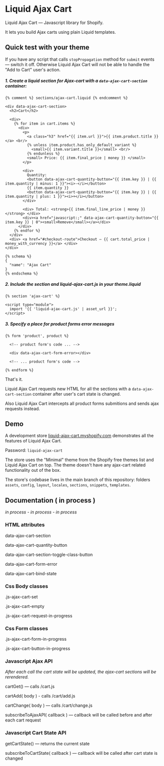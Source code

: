 # Liquid Ajax Cart
Liquid Ajax Cart — Javascript library for Shopify.

It lets you build Ajax carts using plain Liquid templates.

## Quick test with your theme

If you have any script that calls `stopPropagation` method for `submit` events — switch it off. Otherwise Liquid Ajax Cart will not be able to handle the "Add to Cart" user's action.

##### 1. Create a liquid section for Ajax-cart with a `data-ajax-cart-section` container:

```liquid
{% comment %} sections/ajax-cart.liquid {% endcomment %}

<div data-ajax-cart-section>
  <h2>Cart</h2>
  
  <div>
    {% for item in cart.items %}
      <div>
      	<p>
      	  <a class="h3" href="{{ item.url }}">{{ item.product.title }}</a> <br/>
          {% unless item.product.has_only_default_variant %}
            <small>{{ item.variant.title }}</small> <br/>
          {% endunless %}
          <small> Price: {{ item.final_price | money }} </small>
        </p>

        <div>
          Quantity: 
          <button data-ajax-cart-quantity-button="{{ item.key }} | {{ item.quantity | minus: 1 }}"><i>-</i></button>
          {{ item.quantity }}
          <button data-ajax-cart-quantity-button="{{ item.key }} | {{ item.quantity | plus: 1 }}"><i>+</i></button>
        </div>

        <div> Total: <strong>{{ item.final_line_price | money }}</strong> </div>
        <div><a href="javascript:;" data-ajax-cart-quantity-button="{{ item.key }} | 0"><small>Remove</small></a></div>
      </div>
    {% endfor %}
  </div>
  <div> <a href="#checkout-route">Checkout — {{ cart.total_price | money_with_currency }}</a> </div>
</div>

{% schema %}
{
  "name": "Ajax Cart"
}
{% endschema %}
```

##### 2. Include the section and liquid-ajax-cart.js in your theme.liquid 
```liquid
{% section 'ajax-cart' %}

<script type="module">
  import '{{ 'liquid-ajax-cart.js' | asset_url }}';
</script>
```
 
##### 3. Specify a place for product forms error messages
```liquid
{% form 'product', product %}
  
  <!-- product form's code ... -->
  
  <div data-ajax-cart-form-error></div>
  
  <!-- ... product form's code -->
  
{% endform %}
```

That's it. 

Liquid Ajax Cart requests new HTML for all the sections with a `data-ajax-cart-section` container after user's cart state is changed. 

Also Liquid Ajax Cart intercepts all product forms submitions and sends ajax requests instead.

## Demo
A development store [liquid-ajax-cart.myshopify.com](https://liquid-ajax-cart.myshopify.com/) demonstrates all the features of Liquid Ajax Cart.

Password: `liquid-ajax-cart`

The store uses the "Minimal" theme from the Shopify free themes list and Liquid Ajax Cart on top. The theme doesn't have any ajax-cart related functionality out of the box.

The store's codebase lives in the main branch of this repository: folders `assets`, `config`, `layout`, `locales`, `sections`, `snippets`, `templates`.

## Documentation ( in process )

*in process - in process - in process*

### HTML attributes

data-ajax-cart-section

data-ajax-cart-quantity-button

data-ajax-cart-section-toggle-class-button

data-ajax-cart-form-error

data-ajax-cart-bind-state

### Css Body classes

.js-ajax-cart-set

.js-ajax-cart-empty

.js-ajax-cart-request-in-progress

### Css Form classes

.js-ajax-cart-form-in-progress

.js-ajax-cart-button-in-progress


### Javascript Ajax API
*After each call the cart state will be updated, the ajax-cart sections will be rerendered.*

cartGet() — calls /cart.js

cartAdd( body ) - calls /cart/add.js

cartChange( body ) — calls /cart/change.js

subscribeToAjaxAPI( callback ) — callback will be called before and after each cart request

### Javascript Cart State API

getCartState() — returns the current state

subscribeToCartState( callback ) — callback will be called after cart state is changed
